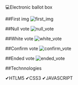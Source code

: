 💻Electronic ballot box

##First img
![first_img](https://user-images.githubusercontent.com/46681477/134268765-7d446c9c-49a3-433b-a8e0-60075d8f36df.png)

##Null vote
![null_vote](https://user-images.githubusercontent.com/46681477/134268776-fc990ded-d5e9-4b1a-9ffc-02e955ae2d2c.png)

##White vote
![white_vote](https://user-images.githubusercontent.com/46681477/134268789-332d2ac2-80db-433e-85c7-fcd4bc61ad66.png)

##Confirm vote
![confirm_vote](https://user-images.githubusercontent.com/46681477/134268821-d2c221de-90c3-4c6e-aff1-80266372bd5a.png)

##Ended vote
![ended_vote](https://user-images.githubusercontent.com/46681477/134268838-9bfac24f-2e42-4b15-969c-24b457f2d966.png)

##Technnologies

✔HTLM5 ✔CSS3 ✔JAVASCRIPT